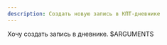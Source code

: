 ```yaml
---
description: Создать новую запись в КПТ-дневнике
---
```


Хочу создать запись в дневнике. $ARGUMENTS
